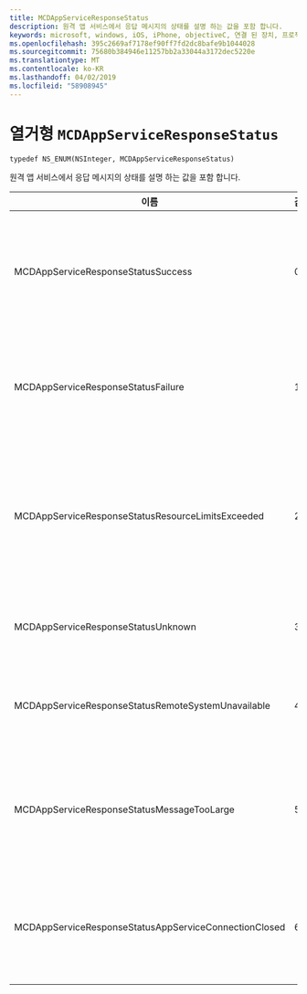 ```yaml
---
title: MCDAppServiceResponseStatus
description: 원격 앱 서비스에서 응답 메시지의 상태를 설명 하는 값을 포함 합니다.
keywords: microsoft, windows, iOS, iPhone, objectiveC, 연결 된 장치, 프로젝트 로마
ms.openlocfilehash: 395c2669af7178ef90ff7fd2dc8bafe9b1044028
ms.sourcegitcommit: 75680b384946e11257bb2a33044a3172dec5220e
ms.translationtype: MT
ms.contentlocale: ko-KR
ms.lasthandoff: 04/02/2019
ms.locfileid: "58908945"
---
```

# <a name="enum-mcdappserviceresponsestatus"></a>열거형 `MCDAppServiceResponseStatus`

```
typedef NS_ENUM(NSInteger, MCDAppServiceResponseStatus)
```

원격 앱 서비스에서 응답 메시지의 상태를 설명 하는 값을 포함 합니다.

|이름         | 값  | 설명    |                           
|--------|-------------|-----|
|MCDAppServiceResponseStatusSuccess |0| App service는 성공적으로 수신 하 고 메시지를 처리 합니다.|
|MCDAppServiceResponseStatusFailure |1| App service를 받고 메시지를 처리 하지 못했습니다.|
|MCDAppServiceResponseStatusResourceLimitsExceeded |2| App service에는 사용 가능한 리소스가 부족 했기 때문에 종료 되었습니다.|
|MCDAppServiceResponseStatusUnknown |3| 알 수 없는 오류가 발생했습니다.|
|MCDAppServiceResponseStatusRemoteSystemUnavailable |4| 메시지를 보낸 장치를 사용할 수 없는 경우|
|MCDAppServiceResponseStatusMessageTooLarge |5| App service는 너무 크기 때문에 메시지를 처리 하지 못했습니다.|
|MCDAppServiceResponseStatusAppServiceConnectionClosed|6| 앱 서비스 연결에는 응답이 보내지기 전에 닫혔습니다.|